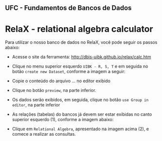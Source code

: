 ## UFC - Fundamentos de Bancos de Dados
# RelaX - relational algebra calculator

Para utilizar o nosso banco de dados no RelaX, você pode seguir os passos abaixo:

* Acesse o site da ferramenta: http://dbis-uibk.github.io/relax/calc.htm
* Clique no menu superior esquerdo `UIBK - R, S, T` e em seguida no botão `create new Dataset`, conforme a imagem a seguir:

* Copie o conteúdo do arquivo ... no editor exibido
* Clique no botão `preview`, na parte inferior.
* Os dados serão exibidos, em seguida, clique no botão `use Group in editor`, na parte inferior
* As relações (tabelas) do bancos já devem ser estar exibidas no canto superior esquerdo (1), conforme a imagem abaixo:

* Clique em `Relational Algebra`, apresentado na imagem acima (2), e comece a realizar as consultas.
